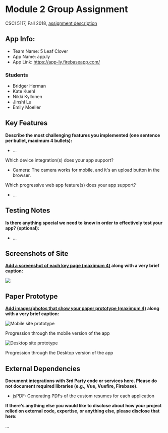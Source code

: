 # Module 2 Group Assignment

CSCI 5117, Fall 2018, [assignment description](https://docs.google.com/document/d/1NN_rCSks6TT1TS7TaVXFsRIBCYeqs5MUa4ijEN-Vhoo/edit)

## App Info:

* Team Name: 5 Leaf Clover
* App Name: app.ly
* App Link: <https://app-ly.firebaseapp.com/>

### Students

* Bridger Herman
* Kate Kuehl
* Nikki Kyllonen
* Jinshi Lu
* Emily Moeller


## Key Features

**Describe the most challenging features you implemented
(one sentence per bullet, maximum 4 bullets):**

* ...

Which device integration(s) does your app support?

* Camera: The camera works for mobile, and it's an upload button in the browser.

Which progressive web app feature(s) does your app support?

* ...


## Testing Notes

**Is there anything special we need to know in order to effectively test your app? (optional):**

* ...


## Screenshots of Site

**[Add a screenshot of each key page (maximum 4)](https://stackoverflow.com/questions/10189356/how-to-add-screenshot-to-readmes-in-github-repository)
along with a very brief caption:**

![](https://media.giphy.com/media/o0vwzuFwCGAFO/giphy.gif)


## Paper Prototype

**[Add images/photos that show your paper prototype (maximum 4)](https://stackoverflow.com/questions/10189356/how-to-add-screenshot-to-readmes-in-github-repository) along with a very brief caption:**

![Mobile site prototype](./images/mobile_design.jpg)

Progression through the mobile version of the app

![Desktop site prototype](./images/desktop_design.jpg)

Progression through the Desktop version of the app


## External Dependencies

**Document integrations with 3rd Party code or services here.
Please do not document required libraries (e.g., Vue, Vuefire, Firebase).**

- jsPDF: Generating PDFs of the custom resumes for each application

**If there's anything else you would like to disclose about how your project
relied on external code, expertise, or anything else, please disclose that
here:**

...
